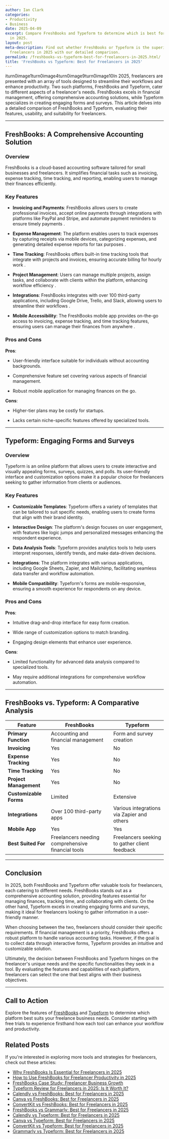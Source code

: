 ```yaml
---
author: Ian Clark
categories:
- Productivity
- Business
date: 2025-04-09
excerpt: Compare FreshBooks and Typeform to determine which is best for freelancers
  in 2025.
layout: post
meta-description: Find out whether FreshBooks or Typeform is the superior choice for
  freelancers in 2025 with our detailed comparison.
permalink: /freshbooks-vs-typeform-best-for-freelancers-in-2025.html/
title: 'FreshBooks vs Typeform: Best for Freelancers in 2025'
---
```


iturn0image1turn0image4turn0image9turn0image10In 2025, freelancers are presented with an array of tools designed to streamline their workflows and enhance productivity. Two such platforms, FreshBooks and Typeform, cater to different aspects of a freelancer's needs. FreshBooks excels in financial management, offering comprehensive accounting solutions, while Typeform specializes in creating engaging forms and surveys. This article delves into a detailed comparison of FreshBooks and Typeform, evaluating their features, usability, and suitability for freelancers.

---

## FreshBooks: A Comprehensive Accounting Solution

### Overview

FreshBooks is a cloud-based accounting software tailored for small businesses and freelancers. It simplifies financial tasks such as invoicing, expense tracking, time tracking, and reporting, enabling users to manage their finances efficiently.

### Key Features

- **Invoicing and Payments**: FreshBooks allows users to create professional invoices, accept online payments through integrations with platforms like PayPal and Stripe, and automate payment reminders to ensure timely payments .

- **Expense Management**: The platform enables users to track expenses by capturing receipts via mobile devices, categorizing expenses, and generating detailed expense reports for tax purposes .

- **Time Tracking**: FreshBooks offers built-in time tracking tools that integrate with projects and invoices, ensuring accurate billing for hourly work .

- **Project Management**: Users can manage multiple projects, assign tasks, and collaborate with clients within the platform, enhancing workflow efficiency .

- **Integrations**: FreshBooks integrates with over 100 third-party applications, including Google Drive, Trello, and Slack, allowing users to streamline their workflows .

- **Mobile Accessibility**: The FreshBooks mobile app provides on-the-go access to invoicing, expense tracking, and time tracking features, ensuring users can manage their finances from anywhere .

### Pros and Cons

**Pros**:

- User-friendly interface suitable for individuals without accounting backgrounds.

- Comprehensive feature set covering various aspects of financial management.

- Robust mobile application for managing finances on the go.

**Cons**:

- Higher-tier plans may be costly for startups.

- Lacks certain niche-specific features offered by specialized tools.

---

## Typeform: Engaging Forms and Surveys

### Overview

Typeform is an online platform that allows users to create interactive and visually appealing forms, surveys, quizzes, and polls. Its user-friendly interface and customization options make it a popular choice for freelancers seeking to gather information from clients or audiences.

### Key Features

- **Customizable Templates**: Typeform offers a variety of templates that can be tailored to suit specific needs, enabling users to create forms that align with their brand identity.

- **Interactive Design**: The platform's design focuses on user engagement, with features like logic jumps and personalized messages enhancing the respondent experience.

- **Data Analysis Tools**: Typeform provides analytics tools to help users interpret responses, identify trends, and make data-driven decisions.

- **Integrations**: The platform integrates with various applications, including Google Sheets, Zapier, and Mailchimp, facilitating seamless data transfer and workflow automation.

- **Mobile Compatibility**: Typeform's forms are mobile-responsive, ensuring a smooth experience for respondents on any device.

### Pros and Cons

**Pros**:

- Intuitive drag-and-drop interface for easy form creation.

- Wide range of customization options to match branding.

- Engaging design elements that enhance user experience.

**Cons**:

- Limited functionality for advanced data analysis compared to specialized tools.

- May require additional integrations for comprehensive workflow automation.

---

## FreshBooks vs. Typeform: A Comparative Analysis

| Feature               | FreshBooks                                      | Typeform                                      |
|-----------------------|-------------------------------------------------|-----------------------------------------------|
| **Primary Function**  | Accounting and financial management            | Form and survey creation                      |
| **Invoicing**         | Yes                                             | No                                            |
| **Expense Tracking**  | Yes                                             | No                                            |
| **Time Tracking**     | Yes                                             | No                                            |
| **Project Management**| Yes                                             | No                                            |
| **Customizable Forms**| Limited                                         | Extensive                                     |
| **Integrations**      | Over 100 third-party apps                       | Various integrations via Zapier and others    |
| **Mobile App**        | Yes                                             | Yes                                           |
| **Best Suited For**   | Freelancers needing comprehensive financial tools| Freelancers seeking to gather client feedback |

---

## Conclusion

In 2025, both FreshBooks and Typeform offer valuable tools for freelancers, each catering to different needs. FreshBooks stands out as a comprehensive accounting solution, providing features essential for managing finances, tracking time, and collaborating with clients. On the other hand, Typeform excels in creating engaging forms and surveys, making it ideal for freelancers looking to gather information in a user-friendly manner.

When choosing between the two, freelancers should consider their specific requirements. If financial management is a priority, FreshBooks offers a robust platform to handle various accounting tasks. However, if the goal is to collect data through interactive forms, Typeform provides an intuitive and customizable solution.

Ultimately, the decision between FreshBooks and Typeform hinges on the freelancer's unique needs and the specific functionalities they seek in a tool. By evaluating the features and capabilities of each platform, freelancers can select the one that best aligns with their business objectives.

---

## Call to Action

Explore the features of [FreshBooks](https://www.freshbooks.com/) and [Typeform](https://www.typeform.com/) to determine which platform best suits your freelance business needs. Consider starting with free trials to experience firsthand how each tool can enhance your workflow and productivity.

## Related Posts
If you're interested in exploring more tools and strategies for freelancers, check out these articles:
- [Why FreshBooks Is Essential for Freelancers in 2025](/why-freshbooks-is-essential-for-freelancers-in-2025.html/)
- [How to Use FreshBooks for Freelancer Productivity in 2025](/how-to-use-freshbooks-for-freelancer-productivity-in-2025.html/)
- [FreshBooks Case Study: Freelancer Business Growth](/freshbooks-case-study-freelancer-business-growth.html/)
- [Typeform Review for Freelancers in 2025: Is It Worth It?](/typeform-review-for-freelancers-in-2025-is-it-worth-it.html/)
- [Calendly vs FreshBooks: Best for Freelancers in 2025](/calendly-vs-freshbooks-best-for-freelancers-in-2025.html/)
- [Canva vs FreshBooks: Best for Freelancers in 2025](/canva-vs-freshbooks-best-for-freelancers-in-2025.html/)
- [ConvertKit vs FreshBooks: Best for Freelancers in 2025](/convertkit-vs-freshbooks-best-for-freelancers-in-2025.html/)
- [FreshBooks vs Grammarly: Best for Freelancers in 2025](/freshbooks-vs-grammarly-best-for-freelancers-in-2025.html/)
- [Calendly vs Typeform: Best for Freelancers in 2025](/calendly-vs-typeform-best-for-freelancers-in-2025.html/)
- [Canva vs Typeform: Best for Freelancers in 2025](/canva-vs-typeform-best-for-freelancers-in-2025.html/)
- [ConvertKit vs Typeform: Best for Freelancers in 2025](/convertkit-vs-typeform-best-for-freelancers-in-2025.html/)
- [Grammarly vs Typeform: Best for Freelancers in 2025](/grammarly-vs-typeform-best-for-freelancers-in-2025.html/)
